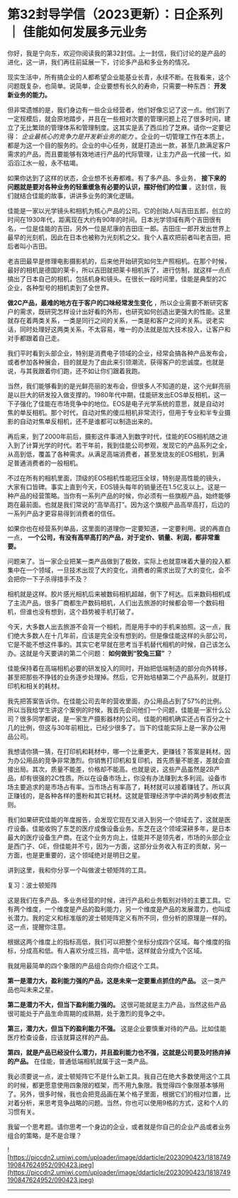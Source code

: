 # 第32封导学信（2023更新）：日企系列 ｜ 佳能如何发展多元业务

你好，我是宁向东，欢迎你阅读我的第32封信。上一封信，我们讨论的是产品的进化，这一讲，我们再往前延展一下，讨论多产品和多业务的情况。

现实生活中，所有搞企业的人都希望企业能基业长青，永续不断。在我看来，这个问题既复杂，也简单。说简单，企业要想有长久的寿命，只需要一种东西： **开发新业务的能力。**

但非常遗憾的是，我们身边有一些企业经营者，他们好像忘记了这一点。他们到了一定规模后，就会原地踏步，并且在一些相对次要的管理问题上花了很多时间，建立了无比繁琐的管理体系和管理制度。这其实是丢了西瓜捡了芝麻。请你一定要记得： *企业最核心的竞争力是开发新业务的能力* 。企业的一切管理工作在本质上，都是为这一个目的服务的。企业的中心任务，就是打造出一款，甚至几款满足客户需求的产品，而且要能够有效地进行产品的代际管理，让主力产品一代接一代，如滔滔江水一般，永不枯竭。

如果你达到了这样的状态，企业想不长寿都难。有了多产品、多业务， **接下来的问题就是要对各种业务的轻重缓急有必要的认识，摆好他们的位置** 。这封信，我们就结合佳能的故事，讲讲多业务的演化逻辑。

佳能是一家以光学镜头和相机为核心产品的公司。它的创始人叫吉田五郎，创立的时间在1930年代，距离现在大约有90年的时间。日本光学领域有两个吉田很有名，一位是佳能的吉田，另外一位是尼康的吉田庄一郎。吉田庄一郎开发出世界上最早的光刻机，因此在日本也被称为光刻机之父。我个人喜欢把前者叫老吉田，把后者叫小吉田。

老吉田最早是修理电影摄影机的，后来他开始研究如何生产照相机。在那个时候，最好的相机是德国的莱卡，所以吉田就把莱卡相机拆了，进行仿制，就这样一点点搞出了日本自己的相机，包括机身和镜头。在很长一段时间里，佳能是典型的2C企业，各种型号的相机卖到了全世界。

 **做2C产品，最难的地方在于客户的口味经常发生变化** ，所以企业需要不断研究客户的需求，既研究怎样设计出好看的外形，也研究如何创造出更强大的性能。这里就存在着两类关系，一类是同行之间的关系，一类是和客户之间的关系。说老实话，同时处理好这两类关系，不太容易，唯一的办法就是加大技术投入，让客户和对手都跟着自己走。

我们平时看到头部企业，特别是消费电子领域的企业，经常会搞各种产品发布会，或者参加各种展会，目的就是为了由此来引领潮流，获得客户的忠诚度。也就是说，与其我跟着你们跑，还不如让你们跟着我跑。

当然，我们能够看到的是光鲜亮丽的发布会，但很多人不知道的是，这个光鲜亮丽是以巨大的研发投入做支撑的。1980年代中期，佳能研发出EOS单反相机，这一下子强化了佳能在市场竞争中的地位。EOS是电子光学系统的意思，就是自动对焦的单反相机。那个时代，自动对焦的傻瓜相机非常流行，但用于专业和半专业摄影的自动对焦单反相机，还不是谁都可以制造出来的。

再后来，到了2000年前后，摄影这件事进入到数字时代，佳能的EOS相机随之进入到了计算光学的时代。若干年前，我到佳能公司参观，发现它的产品系列之全，从高到低，覆盖了各种需求。从满足高端消费者，甚至发烧友的EOS相机，到满足普通消费者的一般相机。

不过在所有的相机里面，顶级的EOS相机性能冠压全球，特别是高性能的镜头，大家有口皆碑。事实上直到今天，EOS镜头每年的销量还在1.5亿支以上。这是一种产品的经营策略。当你有一系列产品的时候，你必须有一些旗舰产品，始终能够跑在最前面。也就是我们常说的“高举高打”。因为这个旗舰产品高举高打，后边的一系列产品才更容易得到消费者的信任。

如果你也在经营系列单品，这里面的道理你一定要知道，一定要利用。说的再直白一点， **一个公司，有没有高举高打的产品，对于定价、销量、利润，都非常重要。**

问题来了。当一家企业把某一类产品做到了极致，实际上也就意味着大量的投入都集中在一个领域，一旦技术出现了大的变化，消费者的需求出现了大的变化，会不会把你一下子杀得措手不及？

相机就是这样。胶片感光相机后来被数码相机超越，倒下了柯达。后来数码相机成了主流产品，很多厂商都生产数码相机，人们出去旅游的时候都会带一个数码相机，但谁也没有想到，这个趋势被手机打破了。

今天，大多数人出去旅游不会背一个相机，而是用手中的手机来拍照。这一点，我们绝大多数人在十几年前，应该是完全没有想到的。但是像佳能这样的头部公司，它是不能不想这件事的。其实它老早就在思考当手机替代相机的时候，自己该怎么办。这就是今天要讲的第二个问题： **如何做到“狡兔三窟”** ？

佳能保持着在高端相机必要的研发投入的同时，开始把低端制造的部分向外转移，甚至把那些不挣钱的业务逐步处理掉。然后，它开始培植第二个产品系列，就是打印机和相关的耗材。

我先把答案告诉你。在佳能公司去年的营收里面，办公用品占到了57%的比例。所以当我给学生讲这个案例的时候，我首先会问他们一个问题，佳能是一家什么公司？很多同学都说，是一家生产摄影器材的公司。佳能的相机确实还占有百分之十几的比例，但这与30年前相比，已经少很多了。当下的佳能实际上是一家办公用品公司。

我想请你猜一猜，在打印机和耗材中，哪一个比重更大，更赚钱？答案是耗材。因为办公用品的竞争非常激烈。你销售打印机和复印机，首先质量不能差，差就会直接出局。其次，质量不能差，价格却不能高。也就是说，这些产品虽然是2B产品，却有很强的2C性质。所以在设备市场上，你没有办法赚到太多利润。设备市场主要追求的是市场占有率。当市场占有率高了，耗材就可以接着赚钱了。所以真正赚钱的，是各种各样的墨粉和其它耗材。这就是管理经济学中讲的两步制收费法则。

我们如果研究佳能的年度报告，会发现它现在又进入到另一个领域去了，这就是医疗设备。佳能收购了东芝的医疗成像设备业务。东芝在这个领域深耕多年，是日本最大的医疗设备生产商。在这个业务方向上，佳能并不是领先者，市场的头部企业是西门子、GE，但佳能并不亏，因为一方面，这部分业务收入有正的贡献，另一方面，也是更重要的，这个领域绝对是明日之星。

讲到这里，我和你分享一个叫做波士顿矩阵的工具。

复习：波士顿矩阵

这是我们在多产品、多业务经营的时候，进行产品和业务甄别对待的主要工具。它有两个维度，一个维度是产品的盈利能力，另一个维度是产品的发展潜力，也叫成长潜力。我的定义和标准版的波士顿矩阵定义有所不同，但分析的原理是一样的。这一点，提醒你注意。

根据这两个维度上的指标高低，我们可以把整个坐标分成四个区域。每个维度的指标，分成高和低。有人喜欢分成三挡，高中低，这样就会分成九个区域。

我就用最简单的四个象限的产品组合向你介绍这个工具。

 **第一是潜力大，盈利能力强的产品，这是未来一定要重点抓住的产品。** 这一类产品也叫未来之星。

 **第二是潜力不大，但当下盈利能力强的。** 这很可能就是主力产品，当然这些产品很可能处于产品生命周期的成熟期，处于激烈的竞争之中。

 **第三，潜力大，但当下的盈利能力不强。** 这是企业要慎重对待的产品。比如佳能医疗检查设备，应该就算这样的产品。

 **第四，就是产品已经没什么潜力，并且盈利能力也不强，这就是公司要及时扬弃掉的产品。** 在佳能，普通低端相机就属于这一类产品。

我必须要说一点，波士顿矩阵它不是什么新工具。我自己在绝大多数使用这个工具的时候，都更愿意使用四象限的框架，而不用九象限。我觉得四个象限基本够用了。另外，很多时候，我也会把竞品画在某个格子里面，根据它们的相对位置，比对着分析，来思考竞争战略的问题。当然，你也可以使用9格的方式，这和个人的习惯有关。

我留一个思考题。请你思考一个身边的企业，或者就是你自己的企业产品或者业务组合的策略，是不是合理？

![https://piccdn2.umiwi.com/uploader/image/ddarticle/2023090423/1818749190847624952/090423.jpeg](https://piccdn2.umiwi.com/uploader/image/ddarticle/2023090423/1818749190847624952/090423.jpeg)

---
